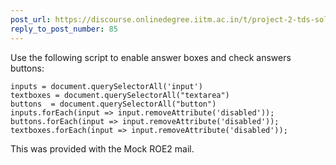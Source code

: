 ```yaml
---
post_url: https://discourse.onlinedegree.iitm.ac.in/t/project-2-tds-solver-discussion-thread/169029/87
reply_to_post_number: 85
---
```

Use the following script to enable answer boxes and check answers buttons:

```
inputs = document.querySelectorAll('input')
textboxes = document.querySelectorAll("textarea")
buttons  = document.querySelectorAll("button")
inputs.forEach(input => input.removeAttribute('disabled'));
buttons.forEach(input => input.removeAttribute('disabled'));
textboxes.forEach(input => input.removeAttribute('disabled'));

```

This was provided with the Mock ROE2 mail.